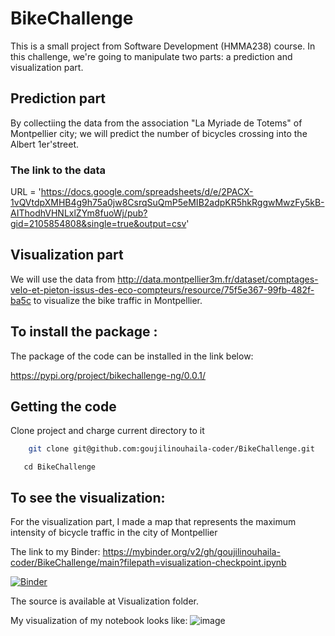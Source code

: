 # BikeChallenge 

This is a small project from Software Development (HMMA238) course. In this challenge, we're going to manipulate two parts: a prediction and visualization part.

## Prediction part

By collectiing the data from the association "La Myriade de Totems" of Montpellier city; we will predict the number of bicycles crossing into the Albert 1er'street. 

### The link to the data 

URL = 'https://docs.google.com/spreadsheets/d/e/2PACX-1vQVtdpXMHB4g9h75a0jw8CsrqSuQmP5eMIB2adpKR5hkRggwMwzFy5kB-AIThodhVHNLxlZYm8fuoWj/pub?gid=2105854808&single=true&output=csv'

## Visualization part 

We will use the data from http://data.montpellier3m.fr/dataset/comptages-velo-et-pieton-issus-des-eco-compteurs/resource/75f5e367-99fb-482f-ba5c to visualize the bike traffic in Montpellier. 


## To install the package : 

The package of the code can be installed in the link below: 

https://pypi.org/project/bikechallenge-ng/0.0.1/ 



## Getting the code
Clone project and charge current directory to it 

```sh 
    git clone git@github.com:goujilinouhaila-coder/BikeChallenge.git
```

```
   cd BikeChallenge
```


## To see the visualization: 

For the visualization part, I made a map  that represents the maximum intensity of bicycle traffic in the city of Montpellier

The link to my Binder: https://mybinder.org/v2/gh/goujilinouhaila-coder/BikeChallenge/main?filepath=visualization-checkpoint.ipynb

[![Binder](https://mybinder.org/badge_logo.svg)](https://mybinder.org/v2/gh/goujilinouhaila-coder/BikeChallenge/main?filepath=visualization-checkpoint.ipynb) 


The source is available at Visualization folder.

My visualization of my notebook looks like: 
<img src="https://www.zupimages.net/up/21/13/lx3r.png" alt="image">
